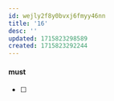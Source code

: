 ```yaml
---
id: wejly2f8y0bvxj6fmyy46nn
title: '16'
desc: ''
updated: 1715823298589
created: 1715823292244
---
```


#### must
- [ ] 